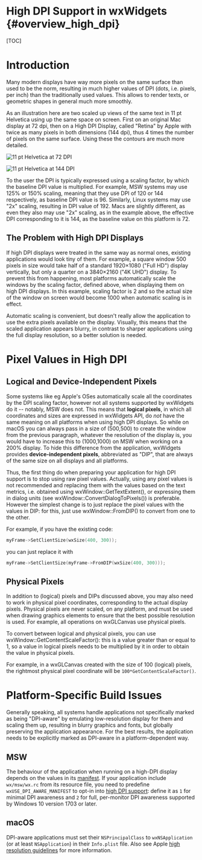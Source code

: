 High DPI Support in wxWidgets       {#overview_high_dpi}
=============================
[TOC]

Introduction
============

Many modern displays have way more pixels on the same surface than used to be
the norm, resulting in much higher values of DPI (dots, i.e. pixels, per inch)
than the traditionally used values. This allows to render texts, or geometric
shapes in general much more smoothly.

As an illustration here are two scaled up views of the same text in 11 pt
Helvetica using up the same space on screen. First on an original Mac display
at 72 dpi, then on a High DPI Display, called "Retina" by Apple with twice as
many pixels in both dimensions (144 dpi), thus 4 times the number of pixels on
the same surface. Using these the contours are much more detailed.

![11 pt Helvetica at 72 DPI](overview_highdpi_text_72.png)

![11 pt Helvetica at 144 DPI](overview_highdpi_text_144.png)

To the user the DPI is typically expressed using a scaling factor, by which the
baseline DPI value is multiplied. For example, MSW systems may use 125% or 150%
scaling, meaning that they use DPI of 120 or 144 respectively, as baseline DPI
value is 96. Similarly, Linux systems may use "2x" scaling, resulting in DPI
value of 192. Macs are slightly different, as even they also may use "2x"
scaling, as in the example above, the effective DPI corresponding to it is 144,
as the baseline value on this platform is 72.


The Problem with High DPI Displays
----------------------------------

If high DPI displays were treated in the same way as normal ones, existing
applications would look tiny of them. For example, a square window 500 pixels
in size would take half of a standard 1920×1080 ("Full HD") display vertically,
but only a quarter on a 3840×2160 ("4K UHD") display. To prevent this from
happening, most platforms automatically scale the windows by the scaling
factor, defined above, when displaying them on high DPI displays. In this
example, scaling factor is 2 and so the actual size of the window on screen
would become 1000 when automatic scaling is in effect.

Automatic scaling is convenient, but doesn't really allow the application to
use the extra pixels available on the display. Visually, this means that the
scaled application appears blurry, in contrast to sharper applications using
the full display resolution, so a better solution is needed.


Pixel Values in High DPI
========================

Logical and Device-Independent Pixels
-------------------------------------

Some systems like eg Apple's OSes automatically scale all the coordinates by
the DPI scaling factor, however not all systems supported by wxWidgets do it --
notably, MSW does not. This means that **logical pixels**, in which all
coordinates and sizes are expressed in wxWidgets API, do _not_ have the same
meaning on all platforms when using high DPI displays. So while on macOS you
can always pass in a size of (500,500) to create the window from the previous
paragraph, whatever the resolution of the display is, you would have to
increase this to (1000,1000) on MSW when working on a 200% display. To hide
this difference from the application, wxWidgets provides **device-independent
pixels**, abbreviated as "DIP", that are always of the same size on all
displays and all platforms.

Thus, the first thing do when preparing your application for high DPI support
is to stop using raw pixel values. Actually, using any pixel values is not
recommended and replacing them with the values based on the text metrics, i.e.
obtained using wxWindow::GetTextExtent(), or expressing them in dialog units
(see wxWindow::ConvertDialogToPixels()) is preferable. However the simplest
change is to just replace the pixel values with the values in DIP: for this,
just use wxWindow::FromDIP() to convert from one to the other.

For example, if you have the existing code:
```cpp
myFrame->SetClientSize(wxSize(400, 300));
```
you can just replace it with
```cpp
myFrame->SetClientSize(myFrame->FromDIP(wxSize(400, 300)));
```

Physical Pixels
---------------

In addition to (logical) pixels and DIPs discussed above, you may also need to
work in physical pixel coordinates, corresponding to the actual display pixels.
Physical pixels are never scaled, on any platform, and must be used when
drawing graphics elements to ensure that the best possible resolution is used.
For example, all operations on wxGLCanvas use physical pixels.

To convert between logical and physical pixels, you can use
wxWindow::GetContentScaleFactor(): this is a value greater than or equal to 1,
so a value in logical pixels needs to be multiplied by it in order to obtain
the value in physical pixels.

For example, in a wxGLCanvas created with the size of 100 (logical) pixels, the
rightmost physical pixel coordinate will be `100*GetContentScaleFactor()`.


[comment]: # (TODO: High-Resolution Images and Artwork)


Platform-Specific Build Issues
==============================

Generally speaking, all systems handle applications not specifically marked as
being "DPI-aware" by emulating low-resolution display for them and scaling them
up, resulting in blurry graphics and fonts, but globally preserving the
application appearance. For the best results, the application needs to be
explicitly marked as DPI-aware in a platform-dependent way.

MSW
---

The behaviour of the application when running on a high-DPI display depends on
the values in its [manifest][1]. If your application include `wx/msw/wx.rc`
from its resource file, you need to predefine `wxUSE_DPI_AWARE_MANIFEST` to
opt-in into [high DPI support][2]: define it as `1` for minimal DPI awareness and
`2` for full, per-monitor DPI awareness supported by Windows 10 version 1703 or
later.

[1]: https://docs.microsoft.com/en-us/windows/win32/sbscs/application-manifests
[2]: https://docs.microsoft.com/en-us/windows/win32/hidpi/high-dpi-desktop-application-development-on-windows

macOS
-----

DPI-aware applications must set their `NSPrincipalClass` to `wxNSApplication`
(or at least `NSApplication`) in their `Info.plist` file. Also see Apple [high
resolution guidelines][2] for more information.

[2]: https://developer.apple.com/library/archive/documentation/GraphicsAnimation/Conceptual/HighResolutionOSX/Explained/Explained.html
